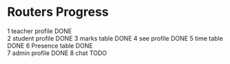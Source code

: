 
#	Routers	                      Progress	
1	teacher profile	               DONE  
2	student profile 	           DONE
3	marks table              	   DONE
4	see profile                    DONE
5	time table	                   DONE
6	Presence table 	               DONE         
7	admin profile                  DONE
8   chat	    	               TODO
   
